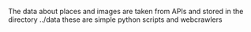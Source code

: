 The data about places and images are taken from APIs
and stored in the directory ../data
these are simple python scripts and webcrawlers
